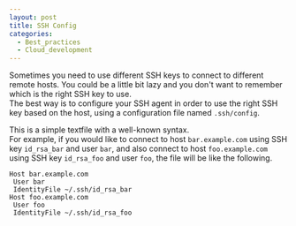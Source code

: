 ```yaml
---
layout: post
title: SSH Config
categories:
  - Best_practices
  - Cloud_development
---
```


Sometimes you need to use different SSH keys to connect to different remote hosts.
You could be a little bit lazy and you don't want to remember which is the right SSH key to use.  
The best way is to configure your SSH agent in order to use the right SSH key based on the host, using a configuration file named `.ssh/config`.

This is a simple textfile with a well-known syntax.  
For example, if you would like to connect to host `bar.example.com` using SSH key `id_rsa_bar` and user `bar`, and also connect to host `foo.example.com` using SSH key `id_rsa_foo` and user `foo`, the file will be like the following.

```
Host bar.example.com
 User bar
 IdentityFile ~/.ssh/id_rsa_bar
Host foo.example.com
 User foo
 IdentityFile ~/.ssh/id_rsa_foo
 ```